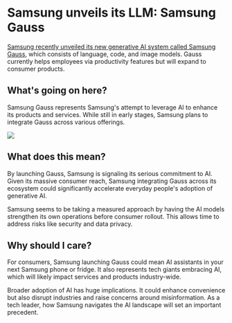 # Samsung unveils its LLM: Samsung Gauss

[Samsung recently unveiled its new generative AI system called Samsung Gauss](https://www.zdnet.com/article/samsung-unveils-its-generative-ai-model-samsung-gauss/?utm_source=bensbites\&utm_medium=referral\&utm_campaign=samsung-unveils-its-llm-samsung-gauss), which consists of language, code, and image models. Gauss currently helps employees via productivity features but will expand to consumer products.

## What's going on here?

Samsung Gauss represents Samsung's attempt to leverage AI to enhance its products and services. While still in early stages, Samsung plans to integrate Gauss across various offerings.

![](https://media.beehiiv.com/cdn-cgi/image/fit=scale-down,format=auto,onerror=redirect,quality=80/uploads/asset/file/71fed0d5-1409-40de-93ed-6b821195a5db/image.png)

## What does this mean?

By launching Gauss, Samsung is signaling its serious commitment to AI. Given its massive consumer reach, Samsung integrating Gauss across its ecosystem could significantly accelerate everyday people's adoption of generative AI.

Samsung seems to be taking a measured approach by having the AI models strengthen its own operations before consumer rollout. This allows time to address risks like security and data privacy.

## Why should I care?

For consumers, Samsung launching Gauss could mean AI assistants in your next Samsung phone or fridge. It also represents tech giants embracing AI, which will likely impact services and products industry-wide.

Broader adoption of AI has huge implications. It could enhance convenience but also disrupt industries and raise concerns around misinformation. As a tech leader, how Samsung navigates the AI landscape will set an important precedent.
